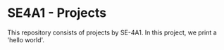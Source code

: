 # SE4A1 - Projects
This repository consists of projects by SE-4A1.
In this project, we print a 'hello world'. 
